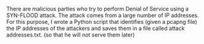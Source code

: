 There are malicious parties who try to perform Denial of Service using a SYN-FLOOD attack. The attack comes from a large number of IP addresses.
For this purpose, I wrote a Python script that identifies (given a pcapng file) the IP addresses of the attackers and saves them in a file called attack addresses.txt. (so that he will not serve them later)
